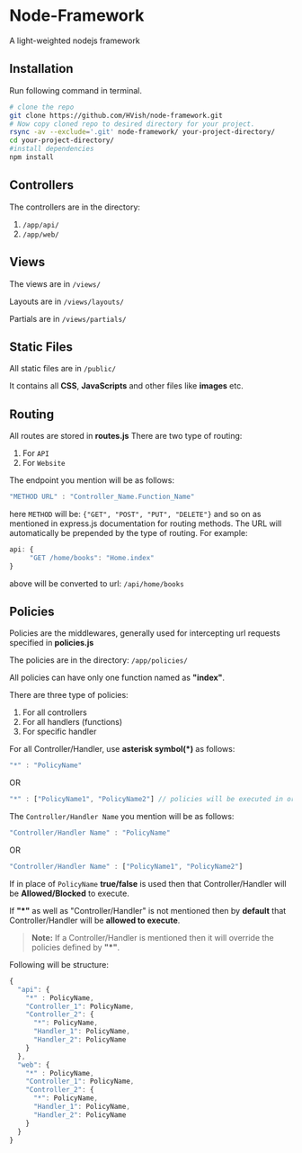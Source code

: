 # Node-Framework

A light-weighted nodejs framework

## Installation
Run following command in terminal.
```sh
# clone the repo
git clone https://github.com/HVish/node-framework.git
# Now copy cloned repo to desired directory for your project.
rsync -av --exclude='.git' node-framework/ your-project-directory/
cd your-project-directory/
#install dependencies
npm install
```

## Controllers

The controllers are in the directory:

1. `/app/api/`
2. `/app/web/`

## Views

The views are in `/views/`

Layouts are in `/views/layouts/`

Partials are in `/views/partials/`

## Static Files

All static files are in `/public/`

It contains all **CSS**, **JavaScripts** and other files like **images** etc.


## Routing

All routes are stored in **routes.js**
There are two type of routing:

1. For `API`
2. For `Website`

The endpoint you mention will be as follows:
```javascript
"METHOD URL" : "Controller_Name.Function_Name"
```
here `METHOD` will be: `{"GET", "POST", "PUT", "DELETE"}` and so on as mentioned in express.js documentation for routing methods.
The URL will automatically be prepended by the type of routing. For example:
```javascript
api: {
     "GET /home/books": "Home.index"
}
```
above will be converted to url: `/api/home/books`

## Policies

Policies are the middlewares, generally used for intercepting url requests specified in **policies.js**

The policies are in the directory: `/app/policies/`

All policies can have only one function named as **"index"**.

There are three type of policies:

1. For all controllers
2. For all handlers (functions)
3. For specific handler

For all Controller/Handler, use **asterisk symbol(*)** as follows:
```javascript
"*" : "PolicyName"
```
OR
```javascript
"*" : ["PolicyName1", "PolicyName2"] // policies will be executed in order
```
The `Controller/Handler Name` you mention will be as follows:
```javascript
"Controller/Handler Name" : "PolicyName"
```
OR
```javascript
"Controller/Handler Name" : ["PolicyName1", "PolicyName2"]
```
If in place of `PolicyName` **true/false** is used then that Controller/Handler will be **Allowed/Blocked** to execute.

If **"*"** as well as "Controller/Handler" is not mentioned then by **default** that Controller/Handler will be **allowed to execute**.

> **Note:** If a Controller/Handler is mentioned then it will override the policies defined by **"*"**.

Following will be structure:
```javascript
{
  "api": {
    "*" : PolicyName,
    "Controller_1": PolicyName,
    "Controller_2": {
      "*": PolicyName,
      "Handler_1": PolicyName,
      "Handler_2": PolicyName
    }
  },
  "web": {
    "*" : PolicyName,
    "Controller_1": PolicyName,
    "Controller_2": {
      "*": PolicyName,
      "Handler_1": PolicyName,
      "Handler_2": PolicyName
    }
  }
}
```
